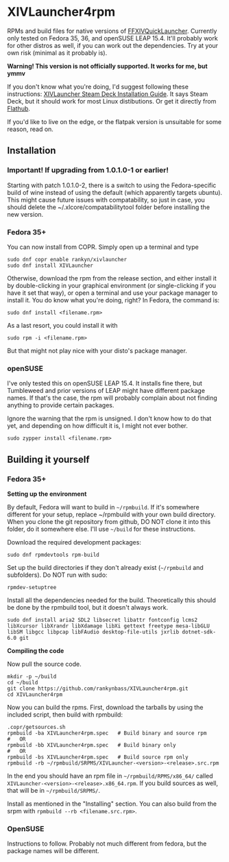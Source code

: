 # XIVLauncher4rpm

RPMs and build files for native versions of <a href=https://github.com/goatcorp/FFXIVQuickLauncher>FFXIVQuickLauncher</a>. Currently only tested on
Fedora 35, 36, and openSUSE LEAP 15.4. It'll probably work for other distros as well, if you can work out the dependencies. Try at your own risk
(minimal as it probably is).

**Warning! This version is not officially supported. It works for me, but ymmv**

If you don't know what you're doing, I'd suggest following these instructions: <a href=https://goatcorp.github.io/faq/steamdeck>XIVLauncher Steam Deck
Installation Guide</a>. It says Steam Deck, but it should work for most Linux distibutions. Or get it directly from
<a href=https://flathub.org/apps/details/dev.goats.xivlauncher>Flathub</a>.

If you'd like to live on the edge, or the flatpak version is unsuitable for some reason, read on.

## Installation

### Important! If upgrading from 1.0.1.0-1 or earlier!

Starting with patch 1.0.1.0-2, there is a switch to using the Fedora-specific build of wine instead of using the default (which apparently targets
ubuntu). This might cause future issues with compatability, so just in case, you should delete the ~/.xlcore/compatabilitytool folder before installing
the new version. 

### Fedora 35+

You can now install from COPR. Simply open up a terminal and type

```
sudo dnf copr enable rankyn/xivlauncher
sudo dnf install XIVLauncher
```

Otherwise, download the rpm from the release section, and either install it by double-clicking in your graphical environment (or single-clicking if you
have it set that way), or open a terminal and use your package manager to install it. You do know what you're doing, right? In Fedora, the command is:

```
sudo dnf install <filename.rpm>
```

As a last resort, you could install it with

```
sudo rpm -i <filename.rpm>
```

But that might not play nice with your disto's package manager.

### openSUSE

I've only tested this on openSUSE LEAP 15.4. It installs fine there, but Tumbleweed and prior versions of LEAP might have different package names.
If that's the case, the rpm will probably complain about not finding anything to provide certain packages.

Ignore the warning that the rpm is unsigned. I don't know how to do that yet, and depending on how difficult it
is, I might not ever bother.

```
sudo zypper install <filename.rpm>
```

## Building it yourself

### Fedora 35+

**Setting up the environment**

By default, Fedora will want to build in `~/rpmbuild`. If it's somewhere different for your setup, replace ~/rpmbuild with your own build directory.
When you clone the git repository from github, DO NOT clone it into this folder, do it somewhere else. I'll use `~/build` for these instructions.

Download the required development packages:

```
sudo dnf rpmdevtools rpm-build
```

Set up the build directories if they don't already exist (`~/rpmbuild` and subfolders). Do NOT run with sudo:

```
rpmdev-setuptree
```

Install all the dependencies needed for the build. Theoretically this should be done by the rpmbuild tool, but it doesn't always work.

```
sudo dnf install aria2 SDL2 libsecret libattr fontconfig lcms2 libXcursor libXrandr libXdamage libXi gettext freetype mesa-libGLU libSM libgcc libpcap libFAudio desktop-file-utils jxrlib dotnet-sdk-6.0 git
```

**Compiling the code**

Now pull the source code.

```
mkdir -p ~/build
cd ~/build
git clone https://github.com/rankynbass/XIVLauncher4rpm.git
cd XIVLauncher4rpm
```
Now you can build the rpms. First, download the tarballs by using the included script, then build with rpmbuild: 

```
.copr/getsources.sh
rpmbuild -ba XIVLauncher4rpm.spec   # Build binary and source rpm
#   OR
rpmbuild -bb XIVLauncher4rpm.spec   # Build binary only
#   OR
rpmbuild -bs XIVLauncher4rpm.spec   # Build source rpm only
rpmbuild -rb ~/rpmbuild/SRPMS/XIVLauncher-<version>-<release>.src.rpm
```

In the end you should have an rpm file in `~/rpmbuild/RPMS/x86_64/` called `XIVLauncher-<version>-<release>.x86_64.rpm`. If you build sources as well, 
that will be in `~/rpmbuild/SRPMS/`.

Install as mentioned in the "Installing" section. You can also build from the srpm with `rpmbuild --rb <filename.src.rpm>`.

### OpenSUSE

Instructions to follow. Probably not much different from fedora, but the package names will be different.
